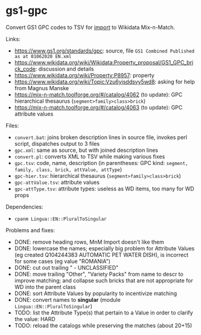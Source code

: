# gs1-gpc

Convert GS1 GPC codes to TSV for [import](https://mix-n-match.toolforge.org/import.php) to Wikidata Mix-n-Match.

Links:
- https://www.gs1.org/standards/gpc: source, file `GS1 Combined Published  as at 01062020 EN.xml`
- https://www.wikidata.org/wiki/Wikidata:Property_proposal/GS1_GPC_brick_code: discussion and details
- https://www.wikidata.org/wiki/Property:P8957: property
- https://www.wikidata.org/wiki/Topic:Vzu6yjsddsvy5wd8: asking for help from Magnus Manske
- https://mix-n-match.toolforge.org/#/catalog/4062 (to update): GPC hierarchical thesaurus (`segment>family>class>brick`)
- https://mix-n-match.toolforge.org/#/catalog/4063 (to update): GPC attribute values

Files:
- `convert.bat`: joins broken description lines in source file, invokes perl script, dispatches output to 3 files
- `gpc.xml`: same as source, but with joined description lines
- `convert.pl`: converts XML to TSV while making various fixes
- `gpc.tsv`: code, name, description (in parentheses: GPC kind: `segment, family, class, brick, attValue, attType`)
- `gpc-hier.tsv`: hierarchical thesaurus (`segment>family>class>brick`)
- `gpc-attValue.tsv`: attribute values
- `gpc-attType.tsv`: attribute types: useless as WD items, too many for WD props

Dependencies:
- `cpanm Lingua::EN::PluralToSingular`

Problems and fixes:
- DONE: remove heading rows, MnM Import doesn't like them
- DONE: lowercase the names; especially big problem for Attribute Values (eg created Q104244383 AUTOMATIC PET WATER DISH), is incorrect for some cases (eg value "ROMANIA")
- DONE: cut out trailing " - UNCLASSIFIED"
- DONE: move trailing "Other", "Variety Packs" from name to descr to improve matching; and collapse such bricks that are not appropriate for WD into the parent class
- DONE: sort Attribute Values by popularity to incentivize matching
- DONE: convert names to **singular** (module `Lingua::EN::PluralToSingular`)
- TODO: list the Attribute Type(s) that pertain to a Value in order to clarify the value: HARD
- TODO: reload the catalogs while preserving the matches (about 20+15)
